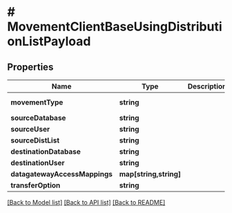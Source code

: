 # # MovementClientBaseUsingDistributionListPayload

## Properties

Name | Type | Description | Notes
------------ | ------------- | ------------- | -------------
**movementType** | **string** |  | [default to 'ClientBaseUsingDistributionListPayload']
**sourceDatabase** | **string** |  | 
**sourceUser** | **string** |  | 
**sourceDistList** | **string** |  | 
**destinationDatabase** | **string** |  | 
**destinationUser** | **string** |  | 
**datagatewayAccessMappings** | **map[string,string]** |  | [optional] 
**transferOption** | **string** |  | 

[[Back to Model list]](../../README.md#documentation-for-models) [[Back to API list]](../../README.md#documentation-for-api-endpoints) [[Back to README]](../../README.md)


